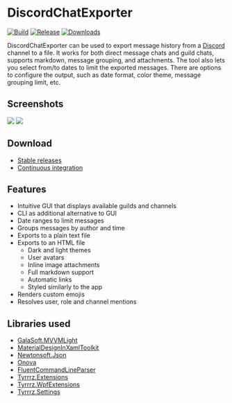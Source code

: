 # DiscordChatExporter

[![Build](https://img.shields.io/appveyor/ci/Tyrrrz/DiscordChatExporter/master.svg)](https://ci.appveyor.com/project/Tyrrrz/DiscordChatExporter)
[![Release](https://img.shields.io/github/release/Tyrrrz/DiscordChatExporter.svg)](https://github.com/Tyrrrz/DiscordChatExporter/releases)
[![Downloads](https://img.shields.io/github/downloads/Tyrrrz/DiscordChatExporter/total.svg)](https://github.com/Tyrrrz/DiscordChatExporter/releases)

DiscordChatExporter can be used to export message history from a [Discord](https://discordapp.com) channel to a file. It works for both direct message chats and guild chats, supports markdown, message grouping, and attachments. The tool also lets you select from/to dates to limit the exported messages. There are options to configure the output, such as date format, color theme, message grouping limit, etc.

## Screenshots

![](http://www.tyrrrz.me/Projects/DiscordChatExporter/Images/1.png)
![](http://www.tyrrrz.me/Projects/DiscordChatExporter/Images/4.png)

## Download

- [Stable releases](https://github.com/Tyrrrz/DiscordChatExporter/releases)
- [Continuous integration](https://ci.appveyor.com/project/Tyrrrz/DiscordChatExporter)

## Features

- Intuitive GUI that displays available guilds and channels
- CLI as additional alternative to GUI
- Date ranges to limit messages
- Groups messages by author and time
- Exports to a plain text file
- Exports to an HTML file
  - Dark and light themes
  - User avatars
  - Inline image attachments
  - Full markdown support
  - Automatic links
  - Styled similarly to the app
- Renders custom emojis
- Resolves user, role and channel mentions

## Libraries used

- [GalaSoft.MVVMLight](http://www.mvvmlight.net)
- [MaterialDesignInXamlToolkit](https://github.com/ButchersBoy/MaterialDesignInXamlToolkit)
- [Newtonsoft.Json](http://www.newtonsoft.com/json)
- [Onova](https://github.com/Tyrrrz/Onova)
- [FluentCommandLineParser](https://github.com/fclp/fluent-command-line-parser)
- [Tyrrrz.Extensions](https://github.com/Tyrrrz/Extensions)
- [Tyrrrz.WpfExtensions](https://github.com/Tyrrrz/WpfExtensions)
- [Tyrrrz.Settings](https://github.com/Tyrrrz/Settings)

